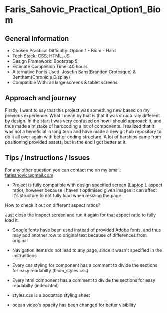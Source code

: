 # Faris_Sahovic_Practical_Option1_Biom


## General Information
- Chosen Practical Difficulty: Option 1 - Biom - Hard
- Tech Stack: CSS, HTML, JS
- Design Framework: Bootstrap 5
- Estimate Completion Time: 40 hours
- Alternative Fonts Used: Josefin Sans(Brandon Grotesque) & Bentham(Chronicle Display)
- Compatible With: all large screens & tablet screens

## Approach and journey
Firstly, I want to say that this project was something new based on my previous experience.
What I mean by that is that it was structuraly different by design.
In the start I was very confused on how I should approach it, and thus made a mistake of hardcoding a lot of components.
I realized that it was not a beneficial in long term and have made a new git hub repository to do it all over again with 
better coding structure.
A lot of harships came from positioning provided assets, but in the end I got better at it.

## Tips / Instructions / Issues

For any other question you can contact me on my email: farisahovic@gmail.com

- Project is fully compatible with design specified screen (Laptop L aspect ratio), however because I haven't
optimised given images it can affect it's structure to not fully load when resizing the page

How to check it out on different aspect ratios?

Just close the inspect screen and run it again for that aspect ratio to fully load it.

- Google fonts have been used instead of provided Adobe fonts, and thus may add another row to original text because of differences
from original 

- Navigation items do not lead to any page, since it wasn't specified in the instructions

- Every css styling for component has a comment to divide the sections for easy readabilty (biom_styles.css)

- Every html component has a comment to divide the sections for easy readabilty (index.html)

- styles.css is a bootstrap styling sheet

- ocean video's opacity has been changed for better visibility
